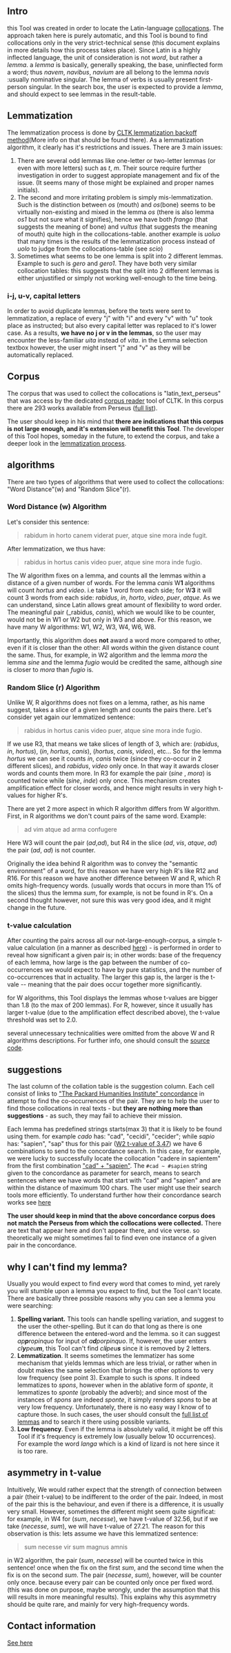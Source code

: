 ## Intro
this Tool was created in order to locate the Latin-language [collocations](https://en.wikipedia.org/wiki/Collocation). The approach taken here is purely automatic, and this Tool is bound to find collocations only in the very strict-technical sense (this document explains in more details how this process takes place). Since Latin is a highly inflected language, the unit of consideration is not _word_, but rather a _lemma_. a _lemma_ is basically, generally speaking, the base, uninflected form a word; thus _navem_, _navibus_, _navium_ are all belong to the lemma _navis_ :usually nominative singular. The lemma of verbs is usually present first-person singular. In the search box, the user is expected to provide a _lemma_, and should expect to see  lemmas in the result-table.

## Lemmatization
The lemmatization process is done by [CLTK lemmatization backoff method](https://docs.cltk.org/en/latest/latin.html#lemmatization-backoff-method)(More info on that should be found there). As a lemmatization algorithm, it clearly has it's restrictions and issues. There are 3 main issues: 
1. There are several odd lemmas like one-letter or two-letter lemmas (or even with more letters) such as _t_, _m_. Their source require further investigation in order to suggest appropiate management and fix of the issue. (It seems many of those might be explained and proper names initials). 
2. The second and more irritating problem is simply mis-lemmatization. Such is the distinction between _os_ (mouth) and _os_(bone) seems to be virtually non-existing and mixed in the lemma _os_ (there is also lemma _os1_ but not sure what it signifies), hence we have both _frango_ (that suggests the meaning of bone) and _vultus_ (that suggests the meaning of mouth) quite high in the collocations-table. another example is _uoluo_ that many times is the results of the lemmatization process instead of _uolo_ to judge from the collocations-table (see _scio_)
3. Sometimes what seems to be one lemma is split into 2 different lemmas. Example to such is _gero_ and _gero1_. They have both very similar collocation tables: this suggests that the split into 2 different lemmas is either unjustified or simply not working well-enough to the time being.

### i-j, u-v, capital letters
In order to avoid duplicate lemmas, before the texts were sent to lemmatization, a replace of every "j" with "i" and every "v" with "u" took place as instructed; but also every capital letter was replaced to it's lower case. As a results, **we have no j or v in the lemmas**, so the user may encounter the less-familiar _uita_ instead of _vita_. in the Lemma selection textbox however, the user might insert "j" and "v" as they will be automatically replaced.

## Corpus
The corpus that was used to collect the collocations is "latin_text_perseus" that was access by the dedicated [corpus reader](https://docs.cltk.org/en/latest/latin.html#corpus-readers) tool of CLTK. In this corpus there are 293 works available from Perseus ([full list](https://raw.githubusercontent.com/danelh/collocations/master/docs.txt)).

The user should keep in his mind that **there are indications that this corpus is not large enough, and it's extension will benefit this Tool**. The developer of this Tool hopes, someday in the future, to extend the corpus, and take a deeper look in the [lemmatization process](#lemmatization).

## algorithms
There are two types of algorithms that were used to collect the collocations: "Word Distance"(w) and "Random Slice"(r). 

### Word Distance (w) Algorithm
Let's consider this sentence:

> rabidum in horto canem viderat puer, atque sine mora inde fugit.

After lemmatization, we thus have:

> rabidus in hortus canis video puer, atque sine mora inde fugio.

The W algorithm fixes on a lemma, and counts all the lemmas within a distance of a given number of words. For the lemma _canis_ W**1** algorithms will count *hortus* and *video*. i.e take 1 word from each side; for W**3** it will count 3 words from each side: _rabidus_, _in_, _horto_, _video_, _puer_, _atque_. As we can understand, since Latin allows great amount of flexibility to word order. The meaningful pair (_rabidus, _canis_), which we would like to be counter, would not be in W1 or W2 but only in W3 and above. For this reason, we have many W algorithms: W1, W2, W3, W4, W6, W8.

Importantly, this algorithm does **not** award a word more compared to other, even if it is closer than the other: All words within the given distance count the same. Thus, for example, in W2 algorithm and the lemma _mora_ the lemma _sine_ and the lemma _fugio_ would be credited the same, although _sine_ is closer to _mora_ than _fugio_ is.  

### Random Slice (r) Algorithm

Unlike W, R algorithms does not fixes on a lemma, rather, as his name suggest, takes a slice of a given length and counts the pairs there. Let's consider yet again our lemmatized sentence:

> rabidus in hortus canis video puer, atque sine mora inde fugio.

If we use R3, that means we take slices of length of 3, which are: (_rabidus_, _in_, _hortus_), (_in_, _hortus_, _canis_), (_hortus_, _canis_, _video_), etc... So for the lemma _hortus_ we can see it counts _in_, _canis_ twice (since they co-occur in 2 different slices), and _rabidus_, _video_ only once. In that way it awards closer words and counts them more. In R3 for example the pair (_sine_ , _mora_) is counted twice while (_sine_, _inde_) only once. This mechanism creates amplification effect for closer words, and hence might results in very high t-values for higher R's.

There are yet 2 more aspect in which R algorithm differs from W algorithm. First, in R algorithms we don't count pairs of the same word. Example:

> ad vim atque ad arma confugere

Here W3 will count the pair (_ad_,_ad_), but R4 in the slice (_ad_, _vis_, _atque_, _ad_) the pair (_ad_, _ad_) is not counter.  

Originally the idea behind R algorithm was to convey the "semantic environment" of a word, for this reason we have very high R's like R12 and R16. For this reason we have another difference between W and R, which R omits high-frequency words. (usually words that occurs in more than 1% of the slices) thus the lemma _sum_, for example, is not be found in R's. On a second thought however, not sure this was very good idea, and it might change in the future.

### t-value calculation

After counting the pairs across all our not-large-enough-corpus, a simple t-value calculation (in a manner as described [here](https://en.wikipedia.org/wiki/Collocation#Statistically_significant_collocation)) - is performed in order to reveal how significant a given pair is; in other words: base of the frequency of each lemma, how large is the gap between the number of co-occurrences we would expect to have by pure statistics, and the number of co-occurrences that in actuality. The larger this gap is, the larger is the t-vale -- meaning that the pair does occur together more significantly.

for W algorithms, this Tool displays the lemmas whose t-values are bigger than 1.8 (to the max of 200 lemmas). For R, however, since it usually has larger t-value (due to the amplification effect described above), the t-value threshold was set to 2.0. 

several unnecessary technicalities were omitted from the above W and R algorithms descriptions. For further info, one should consult the [source code](https://github.com/danelh/latin_collocation/blob/master/main.py).

## suggestions
The last column of the collation table is the suggestion column. Each cell consist of links to ["The Packard Humanities Institute" concordance](https://latin.packhum.org/concordance) in attempt to find the co-occurrences of the pair. They are to help the user to find those collocations in real texts - but **they are nothing more than suggestions** - as such, they may fail to achieve their mission. 

Each lemma has predefined strings starts(max 3) that it is likely to be found using them. for example _cado_ has: "cad", "cecidi", "cecider"; while _sapio_ has: "sapien", "sap" thus for this pair ([W2 t-value of 3.47](https://danelh.github.io/collocations/?algo=w2&lemma=cado)) we have 6 combinations to send to the concordance search. In this case, for example, we were lucky to successfully locate the collocation "cadere in sapientem" from the first combination ["cad" + "sapien"](https://latin.packhum.org/concordance?q=%23cad+%7E+%23sapien%22). The `#cad ~ #sapien` string given to the concordance as parameter for search, means to search sentences where we have words that start with "cad" and "sapien" and are within the distance of maximum 100 chars. The user might use their search tools more efficiently. To understand further how their concordance search works see [here](https://latin.packhum.org/help/search)

**The user should keep in mind that the above concordance corpus does not match the Perseus from which the collocations were collected.**  There are text that appear here and don't appear there, and vice verse. so theoretically we might sometimes fail to find even one instance of a given pair in the concordance.

## why I can't find my lemma?
Usually you would expect to find every word that comes to mind, yet rarely you will stumble upon a lemma you expect to find, but the Tool can't locate. There are basically three possible reasons why you can see a lemma you were searching:
1. **Spelling variant.** This tools can handle spelling variation, and suggest to the user the other-spelling. But it can do that long as there is one difference between the entered-word and the lemma. so it can suggest _ap**p**ropinquo_ for input of _a**d**porpinquo_. If, however, the user enters _cl**y**peu**m**_, this Tool can't find _cl**i**peu**s**_ since it is removed by 2 letters. 
2. **Lemmatization**. It seems sometimes the lemmatizer has some mechanism that yields lemmas which are less trivial, or rather when in doubt makes the same selection that brings the other options to very low frequency (see point 3). Example to such is _spons_. It indeed lemmatizes to _spons_, however when in the ablative form of _sponte_, it lemmatizes to _sponte_ (probably the adverb); and since most of the instances of _spons_ are indeed _sponte_, it simply renders _spons_ to be at very low frequency. Unfortunately, there is no easy way I know of to capture those. In such cases, the user should consult the [full list of lemmas](https://raw.githubusercontent.com/danelh/collocations/master/all_lemmas.txt) and to search it there using possible variants.
3. **Low frequency**. Even if the lemma is absolutely valid, it might be off this Tool if it's frequency is extremely low (usually below 10 occurrences). For example the word _langa_ which is a kind of lizard is not here since it is too rare.

## asymmetry in t-value
Intuitively, We would rather expect that the strength of connection between a pair (their t-value) to be indifferent to the order of the pair. Indeed, in most of the pair this is the behaviour, and even if there is a difference, it is usually very small. However, sometimes the different might seem quite significat: for example, in W4 for (_sum_, _necesse_), we have t-value of 32.56, but if we take (_necesse_, _sum_), we will have t-value of 27.21. The reason for this observation is this: lets assume we have this lemmatized sentence: 

> sum necesse vir sum magnus amnis

in W2 algorithm, the pair (_sum_, _necesse_) will be counted twice in this sentence! once when the fix on the first _sum_, and the second time when the fix is on the second _sum_. The pair (_necesse_, _sum_), however, will be counter only once. because every pair can be counted only once per fixed word. (this was done on purpose, maybe wrongly, under the assumption that this will results in more meaningful results). This explains why this asymmetry should be quite rare, and mainly for very high-frequency words.


## Contact information 
[See here](https://danelh.github.io/about)

